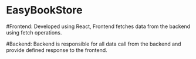 # EasyBookStore

#Frontend:
  Developed using React, Frontend fetches data from the backend using fetch operations.


#Backend:
  Backend is responsible for all data call from the backend and provide defined response to the frontend.
